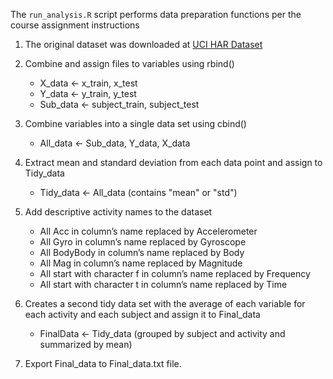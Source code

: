 The ```run_analysis.R``` script performs data preparation functions per the course assignment instructions

1. The original dataset was downloaded at [UCI HAR Dataset](https://d396qusza40orc.cloudfront.net/getdata%2Fprojectfiles%2FUCI%20HAR%20Dataset.zip)


1. Combine and assign files to variables using rbind() 
    * X_data <- x_train, x_test 
    * Y_data <- y_train, y_test
    * Sub_data <- subject_train, subject_test
  
1. Combine variables into a single data set using cbind()  
    * All_data <- Sub_data, Y_data, X_data

1. Extract mean and standard deviation from each data point and assign to Tidy_data
    * Tidy_data <- All_data (contains "mean" or "std")
    
1. Add descriptive activity names to the dataset
    * All Acc in column’s name replaced by Accelerometer
    * All Gyro in column’s name replaced by Gyroscope
    * All BodyBody in column’s name replaced by Body
    * All Mag in column’s name replaced by Magnitude
    * All start with character f in column’s name replaced by Frequency
    * All start with character t in column’s name replaced by Time

1. Creates a second tidy data set with the average of each variable for each activity and each subject and assign it to Final_data
    * FinalData <- Tidy_data (grouped by subject and activity and summarized by mean)
    
1. Export Final_data to Final_data.txt file.
